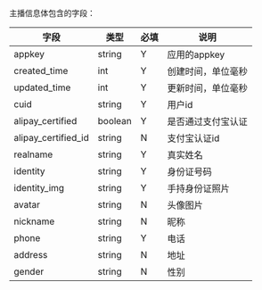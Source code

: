 主播信息体包含的字段：

| 字段          | 类型  |必填|说明|
|---------     |------|----|----|
| appkey       |string| Y  |应用的appkey|
| created_time |int   | Y  |创建时间，单位毫秒|
| updated_time |int   | Y  |更新时间，单位毫秒|
| cuid         |string| Y  |用户id|
|alipay_certified|boolean|Y|是否通过支付宝认证|
|alipay_certified_id|string|N|支付宝认证id|
| realname    |string| Y  |真实姓名|
| identity    |string| Y  |身份证号码|
| identity_img|string| Y  |手持身份证照片|
| avatar      |string| N  |头像图片|
| nickname    |string| N  |昵称|
| phone       |string| Y  |电话|
| address     |string| N  |地址|
| gender      |string| N  |性别|